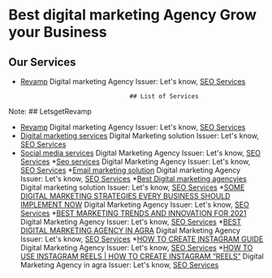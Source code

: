 # **Best digital marketing Agency Grow your Business**

## Our Services

* [Revamp](https://therevamp.in/) Digital marketing Agency
  Issuer: Let's know, [SEO Services](https://therevamp.in/services)

                                    ## List of Services

Note: ## LetsgetRevamp

* [Revamp](https://therevamp.in/) Digital marketing Agency
  Issuer: Let's know, [SEO Services](https://therevamp.in/services)
* [Digital marketing services](https://therevamp.in/) Digital Marketing solution
  Issuer: Let's know, [SEO Services](https://therevamp.in/services)
* [Social media services](https://therevamp.in/) Digital Marketing Agency
  Issuer: Let's know, [SEO Services](https://therevamp.in/services)
*[Seo services](https://therevamp.in/) Digital Marketing Agency
  Issuer: Let's know, [SEO Services](https://therevamp.in/services)
*[Email marketing solution](https://therevamp.in/) Digital marketing Agency
  Issuer: Let's know, [SEO Services](https://therevamp.in/services)
*[Best Digital marketing agencyies](https://therevamp.in/about-us/) Digital marketing solution
  Issuer: Let's know, [SEO Services](https://therevamp.in/services)
*[SOME DIGITAL MARKETING STRATEGIES EVERY BUSINESS SHOULD IMPLEMENT NOW](https://therevamp.in/some-digital-marketing-strategies-every-business-should-implement-now/) Digital Marketing Agency
Issuer: Let's know, [SEO Services](https://therevamp.in/services)
*[BEST MARKETING TRENDS AND INNOVATION FOR 2021](https://therevamp.in/best-marketing-trends-and-innovation-for-2021/) Digital Marketing Agency
Issuer: Let's know, [SEO Services](https://therevamp.in/services)
*[BEST DIGITAL MARKETING AGENCY IN AGRA](https://therevamp.in/best-digital-marketing-agency-in-agra/) Digital Marketing Agency
Issuer: Let's know, [SEO Services](https://therevamp.in/services)
*[HOW TO CREATE INSTAGRAM GUIDE](https://therevamp.in/how-to-create-instagram-guide/) Digital Marketing Agency 
Issuer: Let's know, [SEO Services](https://therevamp.in/services)
*[HOW TO USE INSTAGRAM REELS | HOW TO CREATE INSTAGRAM “REELS”](https://therevamp.in/how-to-use-instagram-reels/) Digital Marketing Agency in agra
Issuer: Let's know, [SEO Services](https://therevamp.in/services)


